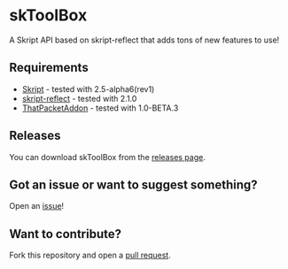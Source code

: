 # skToolBox
A Skript API based on skript-reflect that adds tons of new features to use!

## Requirements
* [Skript](https://github.com/SkriptLang/Skript/releases) - tested with 2.5-alpha6(rev1)
* [skript-reflect](https://github.com/TPGamesNL/skript-reflect/actions) - tested with 2.1.0
* [ThatPacketAddon](https://skripttools.net/dl/ThatPacketAddon+1.0-BETA.3.jar) - tested with 1.0-BETA.3

## Releases
You can download skToolBox from the [releases page](https://github.com/Mr-Darth/skToolBox/releases).

## Got an issue or want to suggest something?
Open an [issue](https://github.com/Mr-Darth/skToolBox/issues)!

## Want to contribute?
Fork this repository and open a [pull request](https://github.com/Mr-Darth/skToolBox/pulls).
